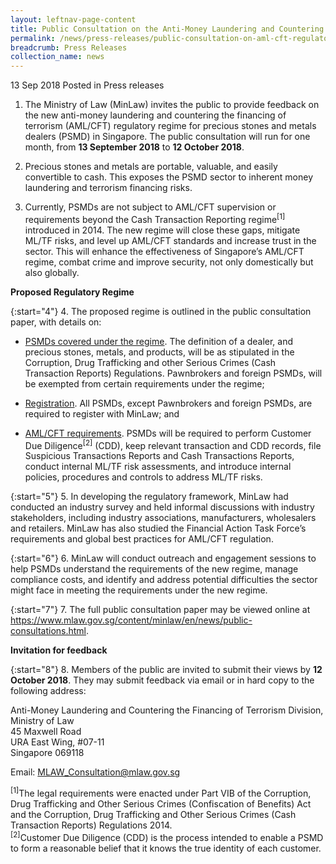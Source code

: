 ```yaml
---
layout: leftnav-page-content
title: Public Consultation on the Anti-Money Laundering and Countering the Financing of Terrorism Regulatory Regime For Precious Stones and Metals Dealers
permalink: /news/press-releases/public-consultation-on-aml-cft-regulatory-regime
breadcrumb: Press Releases
collection_name: news
---
```


13 Sep 2018 Posted in Press releases

1. The Ministry of Law (MinLaw) invites the public to provide feedback on the new anti-money laundering and countering the financing of terrorism (AML/CFT) regulatory regime for precious stones and metals dealers (PSMD) in Singapore. The public consultation will run for one month, from **13 September 2018** to **12 October 2018**.    

2. Precious stones and metals are portable, valuable, and easily convertible to cash. This exposes the PSMD sector to inherent money laundering and terrorism financing risks.

3. Currently, PSMDs are not subject to AML/CFT supervision or requirements beyond the Cash Transaction Reporting regime<sup>[1]</sup> introduced in 2014. The new regime will close these gaps, mitigate ML/TF risks, and level up AML/CFT standards and increase trust in the sector. This will enhance the effectiveness of Singapore’s AML/CFT regime, combat crime and improve security, not only domestically but also globally.

**Proposed Regulatory Regime**

{:start="4"}
4. The proposed regime is outlined in the public consultation paper, with details on:

 

* <u>PSMDs covered under the regime</u>. The definition of a dealer, and precious stones, metals, and products, will be as stipulated in the Corruption, Drug Trafficking and other Serious Crimes (Cash Transaction Reports) Regulations. Pawnbrokers and foreign PSMDs, will be exempted from certain requirements under the regime;

 

* <u>Registration</u>. All PSMDs, except Pawnbrokers and foreign PSMDs, are required to register with MinLaw; and

 

* <u>AML/CFT requirements</u>. PSMDs will be required to perform Customer Due Diligence<sup>[2]</sup> (CDD), keep relevant transaction and CDD records, file Suspicious Transactions Reports and Cash Transactions Reports, conduct internal ML/TF risk assessments, and introduce internal policies, procedures and controls to address ML/TF risks.  

 
{:start="5"}
5. In developing the regulatory framework, MinLaw had conducted an industry survey and held informal discussions with industry stakeholders, including industry associations, manufacturers, wholesalers and retailers. MinLaw has also studied the Financial Action Task Force’s requirements and global best practices for AML/CFT regulation.

 
{:start="6"}
6. MinLaw will conduct outreach and engagement sessions to help PSMDs understand the requirements of the new regime, manage compliance costs, and identify and address potential difficulties the sector might face in meeting the requirements under the new regime.

 
{:start="7"}
7. The full public consultation paper may be viewed online at https://www.mlaw.gov.sg/content/minlaw/en/news/public-consultations.html.

 

**Invitation for feedback**

 
{:start="8"}
8. Members of the public are invited to submit their views by **12 October 2018**.  They may submit feedback via email or in hard copy to the following address:

 

 

Anti-Money Laundering and Countering the Financing of Terrorism Division,  
Ministry of Law  
45 Maxwell Road  
URA East Wing, #07-11  
Singapore 069118  
  
Email: MLAW_Consultation@mlaw.gov.sg

 

 

 

<sup>[1]</sup>The legal requirements were enacted under Part VIB of the Corruption, Drug Trafficking and Other Serious Crimes (Confiscation of Benefits) Act and the Corruption, Drug Trafficking and Other Serious Crimes (Cash Transaction Reports) Regulations 2014.  
<sup>[2]</sup>Customer Due Diligence (CDD) is the process intended to enable a PSMD to form a reasonable belief that it knows the true identity of each customer. 
